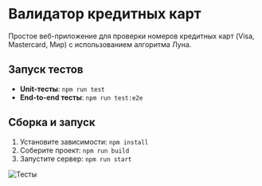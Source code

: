 # Валидатор кредитных карт

Простое веб-приложение для проверки номеров кредитных карт (Visa, Mastercard, Мир) с использованием алгоритма Луна.

## Запуск тестов

- **Unit-тесты**: `npm run test`
- **End-to-end тесты**: `npm run test:e2e`

## Сборка и запуск

1. Установите зависимости: `npm install`
2. Соберите проект: `npm run build`
3. Запустите сервер: `npm run start`

![Тесты](https://github.com/Adrenokrome72/alifanov-ahj-testing/actions/workflows/ci.yml/badge.svg)